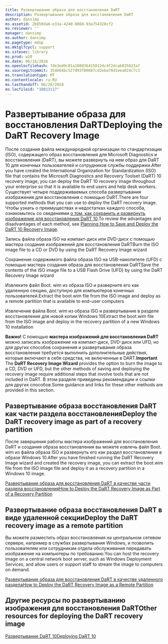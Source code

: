 ```yaml
---
title: Развертывание образа для восстановления DaRT
description: Развертывание образа для восстановления DaRT
author: dansimp
ms.assetid: 2b859da6-e31a-4240-8868-93a754328cf2
ms.reviewer: ''
manager: dansimp
ms.author: dansimp
ms.pagetype: mdop
ms.mktglfcycl: support
ms.sitesec: library
ms.prod: w10
ms.date: 06/16/2016
ms.openlocfilehash: 7de3ed9c01a1808364158124c4f2dcab835823a7
ms.sourcegitcommit: 354664bc527d93f80687cd2eba70d1eea024c7c3
ms.translationtype: MT
ms.contentlocale: ru-RU
ms.lasthandoff: 06/26/2020
ms.locfileid: "10813117"
---
```

# <span data-ttu-id="8950b-103">Развертывание образа для восстановления DaRT</span><span class="sxs-lookup"><span data-stu-id="8950b-103">Deploying the DaRT Recovery Image</span></span>


<span data-ttu-id="8950b-104">После создания файла международной организации по стандартизации (ISO), содержащего образ восстановления для Microsoft Diagnostics и восстановления (DaRT), вы можете развернуть на нем образ для DaRT 10 для конечных пользователей и сотрудников службы поддержки.</span><span class="sxs-lookup"><span data-stu-id="8950b-104">After you have created the International Organization for Standardization (ISO) file that contains the Microsoft Diagnostics and Recovery Toolset (DaRT) 10 recovery image, you can deploy the DaRT 10 recovery image throughout your enterprise so that it is available to end users and help desk workers.</span></span> <span data-ttu-id="8950b-105">Существует четыре поддерживаемых способа развертывания изображения для восстановления с помощью DaRT.</span><span class="sxs-lookup"><span data-stu-id="8950b-105">There are four supported methods that you can use to deploy the DaRT recovery image.</span></span> <span data-ttu-id="8950b-106">Чтобы узнать о преимуществах и недостатках каждого способа, ознакомьтесь со сведениями [о том, как сохранить и развернуть изображение для восстановления DaRT 10](planning-how-to-save-and-deploy-the-dart-10-recovery-image.md).</span><span class="sxs-lookup"><span data-stu-id="8950b-106">To review the advantages and disadvantages of each method, see [Planning How to Save and Deploy the DaRT 10 Recovery Image](planning-how-to-save-and-deploy-the-dart-10-recovery-image.md).</span></span>

<span data-ttu-id="8950b-107">Запись файла образа ISO на компакт-диск или DVD-диск с помощью мастера создания изображений для восстановления DaRT</span><span class="sxs-lookup"><span data-stu-id="8950b-107">Burn the ISO image file to a CD or DVD by using the DaRT Recovery Image wizard</span></span>

<span data-ttu-id="8950b-108">Сохранение содержимого файла образа ISO на USB-накопителе (UFD) с помощью мастера создания образа для восстановления DaRT</span><span class="sxs-lookup"><span data-stu-id="8950b-108">Save the contents of the ISO image file to a USB Flash Drive (UFD) by using the DaRT Recovery Image wizard</span></span>

<span data-ttu-id="8950b-109">Извлеките файл Boot. wim из образа ISO и разверните его как удаленную секцию, доступную для компьютеров конечных пользователей.</span><span class="sxs-lookup"><span data-stu-id="8950b-109">Extract the boot.wim file from the ISO image and deploy as a remote partition that is available to end-user computers</span></span>

<span data-ttu-id="8950b-110">Извлечение файла Boot. wim из образа ISO и развертывание в разделе восстановления для новой копии Windows 10</span><span class="sxs-lookup"><span data-stu-id="8950b-110">Extract the boot.wim file from the ISO image and deploy in the recovery partition of a new Windows 10 installation</span></span>

<span data-ttu-id="8950b-111">**Важно!**  С помощью **мастера изображений для восстановления DaRT** можно записать изображение на компакт-диск, DVD-диск или UFD, но для других способов сохранения и развертывания образа восстановления требуется выполнить дополнительные действия, которые включают в себя средства, не включенные в DART.</span><span class="sxs-lookup"><span data-stu-id="8950b-111">**Important** The **DaRT Recovery Image Wizard** provides the option to burn the image to a CD, DVD or UFD, but the other methods of saving and deploying the recovery image require additional steps that involve tools that are not included in DaRT.</span></span> <span data-ttu-id="8950b-112">В этом разделе приведены рекомендации и ссылки для других способов.</span><span class="sxs-lookup"><span data-stu-id="8950b-112">Some guidance and links for these other methods are provided in this section.</span></span>

 

## <span data-ttu-id="8950b-113">Развертывание образа восстановления DaRT как части раздела восстановления</span><span class="sxs-lookup"><span data-stu-id="8950b-113">Deploy the DaRT recovery image as part of a recovery partition</span></span>


<span data-ttu-id="8950b-114">После завершения работы мастера изображений для восстановления DaRT и создания образа восстановления вы можете извлечь файл Boot. wim из файла образа ISO и развернуть его как раздел восстановления в образе Windows 10.</span><span class="sxs-lookup"><span data-stu-id="8950b-114">After you have finished running the DaRT Recovery Image wizard and created the recovery image, you can extract the boot.wim file from the ISO image file and deploy it as a recovery partition in a Windows 10 image.</span></span>

[<span data-ttu-id="8950b-115">Развертывание образа для восстановления DaRT в качестве части раздела восстановления</span><span class="sxs-lookup"><span data-stu-id="8950b-115">How to Deploy the DaRT Recovery Image as Part of a Recovery Partition</span></span>](how-to-deploy-the-dart-recovery-image-as-part-of-a-recovery-partition-dart-10.md)

## <span data-ttu-id="8950b-116">Развертывание образа восстановления DaRT в виде удаленной секции</span><span class="sxs-lookup"><span data-stu-id="8950b-116">Deploy the DaRT recovery image as a remote partition</span></span>


<span data-ttu-id="8950b-117">Вы можете разместить образ восстановления на центральном сетевом сервере, например в службах развертывания Windows, и позволить пользователям или сотрудникам отдела обслуживания передавать изображение на компьютеры по требованию.</span><span class="sxs-lookup"><span data-stu-id="8950b-117">You can host the recovery image on a central network boot server, such as Windows Deployment Services, and allow users or support staff to stream the image to computers on demand.</span></span>

[<span data-ttu-id="8950b-118">Развертывание образа для восстановления DaRT в качестве удаленного раздела</span><span class="sxs-lookup"><span data-stu-id="8950b-118">How to Deploy the DaRT Recovery Image as a Remote Partition</span></span>](how-to-deploy-the-dart-recovery-image-as-a-remote-partition-dart-10.md)

## <span data-ttu-id="8950b-119">Другие ресурсы по развертыванию изображения для восстановления DaRT</span><span class="sxs-lookup"><span data-stu-id="8950b-119">Other resources for deploying the DaRT recovery image</span></span>


[<span data-ttu-id="8950b-120">Развертывание DaRT 10</span><span class="sxs-lookup"><span data-stu-id="8950b-120">Deploying DaRT 10</span></span>](deploying-dart-10.md)

 

 





